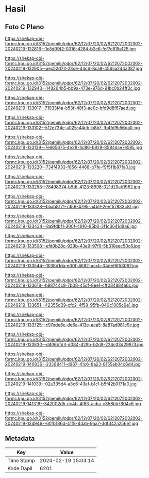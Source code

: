 # Hasil

## Foto C Plano

https://sirekap-obj-formc.kpu.go.id/3152/pemilu/pdpr/62/12/07/20/02/6212072002002-20240219-132816--1c8d09f2-0016-4264-b3c6-fcf7c815a125.jpg

https://sirekap-obj-formc.kpu.go.id/3152/pemilu/pdpr/62/12/07/20/02/6212072002002-20240219-132905--aec52d73-23ce-44c6-8ca8-4565a244a387.jpg

https://sirekap-obj-formc.kpu.go.id/3152/pemilu/pdpr/62/12/07/20/02/6212072002002-20240219-132943--148264b5-bb9a-473e-976d-91bc0b24ff3c.jpg

https://sirekap-obj-formc.kpu.go.id/3152/pemilu/pdpr/62/12/07/20/02/6212072002002-20240219-133017--71933f4a-b53f-48f3-ae0c-bfd9d8f67aed.jpg

https://sirekap-obj-formc.kpu.go.id/3152/pemilu/pdpr/62/12/07/20/02/6212072002002-20240219-133102--512e734e-a025-44db-b8b7-fb4fd9b56da0.jpg

https://sirekap-obj-formc.kpu.go.id/3152/pemilu/pdpr/62/12/07/20/02/6212072002002-20240219-133139--7e665675-4e28-4d86-b929-8584dae7e585.jpg

https://sirekap-obj-formc.kpu.go.id/3152/pemilu/pdpr/62/12/07/20/02/6212072002002-20240219-133220--734f4933-f856-4468-b7fe-f9f5f1b87fa0.jpg

https://sirekap-obj-formc.kpu.go.id/3152/pemilu/pdpr/62/12/07/20/02/6212072002002-20240219-133253--78498374-b9df-4123-8908-021d20ab1982.jpg

https://sirekap-obj-formc.kpu.go.id/3152/pemilu/pdpr/62/12/07/20/02/6212072002002-20240219-133328--b5ab8171-7d56-4795-a4b9-2eef57833c81.jpg

https://sirekap-obj-formc.kpu.go.id/3152/pemilu/pdpr/62/12/07/20/02/6212072002002-20240219-133434--8a9fdbf1-300f-4910-85b0-3f1c3641d8a6.jpg

https://sirekap-obj-formc.kpu.go.id/3152/pemilu/pdpr/62/12/07/20/02/6212072002002-20240219-133508--efd0b28c-929b-43e9-97f0-5b310eec50c6.jpg

https://sirekap-obj-formc.kpu.go.id/3152/pemilu/pdpr/62/12/07/20/02/6212072002002-20240219-133544--1038d1da-e00f-4662-accb-04eef6f53097.jpg

https://sirekap-obj-formc.kpu.go.id/3152/pemilu/pdpr/62/12/07/20/02/6212072002002-20240219-133618--b98744c9-7b08-45df-8ee1-cff084884a6c.jpg

https://sirekap-obj-formc.kpu.go.id/3152/pemilu/pdpr/62/12/07/20/02/6212072002002-20240219-133651--42355d39-cfc2-4f58-95fb-040c1005c9e1.jpg

https://sirekap-obj-formc.kpu.go.id/3152/pemilu/pdpr/62/12/07/20/02/6212072002002-20240219-133725--c97ede6e-de6a-413e-aca5-8a87ad981c9c.jpg

https://sirekap-obj-formc.kpu.go.id/3152/pemilu/pdpr/62/12/07/20/02/6212072002002-20240219-133830--d406bfd3-d084-429b-b2d9-224c03d29973.jpg

https://sirekap-obj-formc.kpu.go.id/3152/pemilu/pdpr/62/12/07/20/02/6212072002002-20240219-140836--23368411-d967-41c6-8a23-8155eb04c6d4.jpg

https://sirekap-obj-formc.kpu.go.id/3152/pemilu/pdpr/62/12/07/20/02/6212072002002-20240219-141039--02a335d4-a3c6-43af-b1c1-b5f42b0171a0.jpg

https://sirekap-obj-formc.kpu.go.id/3152/pemilu/pdpr/62/12/07/20/02/6212072002002-20240219-141316--342002d5-dc4b-4f63-acba-c358bb7804c6.jpg

https://sirekap-obj-formc.kpu.go.id/3152/pemilu/pdpr/62/12/07/20/02/6212072002002-20240219-134946--60fb186d-41f8-4dab-9aa7-3df342a256e1.jpg


## Metadata

| Key        | Value               |
| ---------- | ------------------- |
| Time Stamp | 2024-02-19 15:03:14 |
| Kode Dapil | 6201                |




